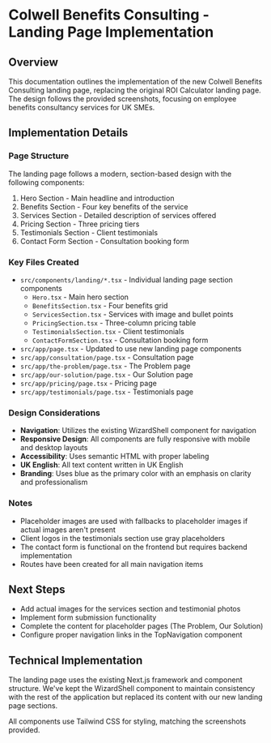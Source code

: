 # Colwell Benefits Consulting - Landing Page Implementation

## Overview
This documentation outlines the implementation of the new Colwell Benefits Consulting landing page, replacing the original ROI Calculator landing page. The design follows the provided screenshots, focusing on employee benefits consultancy services for UK SMEs.

## Implementation Details

### Page Structure
The landing page follows a modern, section-based design with the following components:
1. Hero Section - Main headline and introduction
2. Benefits Section - Four key benefits of the service
3. Services Section - Detailed description of services offered
4. Pricing Section - Three pricing tiers
5. Testimonials Section - Client testimonials
6. Contact Form Section - Consultation booking form

### Key Files Created
- `src/components/landing/*.tsx` - Individual landing page section components
  - `Hero.tsx` - Main hero section
  - `BenefitsSection.tsx` - Four benefits grid
  - `ServicesSection.tsx` - Services with image and bullet points
  - `PricingSection.tsx` - Three-column pricing table
  - `TestimonialsSection.tsx` - Client testimonials
  - `ContactFormSection.tsx` - Consultation booking form
- `src/app/page.tsx` - Updated to use new landing page components
- `src/app/consultation/page.tsx` - Consultation page
- `src/app/the-problem/page.tsx` - The Problem page
- `src/app/our-solution/page.tsx` - Our Solution page
- `src/app/pricing/page.tsx` - Pricing page
- `src/app/testimonials/page.tsx` - Testimonials page

### Design Considerations
- **Navigation**: Utilizes the existing WizardShell component for navigation
- **Responsive Design**: All components are fully responsive with mobile and desktop layouts
- **Accessibility**: Uses semantic HTML with proper labeling
- **UK English**: All text content written in UK English
- **Branding**: Uses blue as the primary color with an emphasis on clarity and professionalism

### Notes
- Placeholder images are used with fallbacks to placeholder images if actual images aren't present
- Client logos in the testimonials section use gray placeholders
- The contact form is functional on the frontend but requires backend implementation
- Routes have been created for all main navigation items

## Next Steps
- Add actual images for the services section and testimonial photos
- Implement form submission functionality
- Complete the content for placeholder pages (The Problem, Our Solution)
- Configure proper navigation links in the TopNavigation component

## Technical Implementation
The landing page uses the existing Next.js framework and component structure. We've kept the WizardShell component to maintain consistency with the rest of the application but replaced its content with our new landing page sections.

All components use Tailwind CSS for styling, matching the screenshots provided.